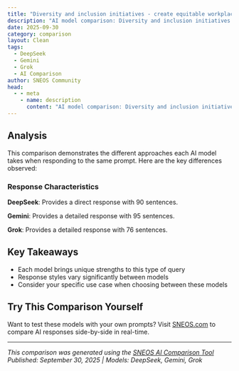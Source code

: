 ```yaml
---
title: "Diversity and inclusion initiatives - create equitable workplace"
description: "AI model comparison: Diversity and inclusion initiatives - create equitable workplace..."
date: 2025-09-30
category: comparison
layout: Clean
tags:
  - DeepSeek
  - Gemini
  - Grok
  - AI Comparison
author: SNEOS Community
head:
  - - meta
    - name: description
      content: "AI model comparison: Diversity and inclusion initiatives - create equitable workplace..."
---
```


<ChatComparison
  title="Diversity and inclusion initiatives - create equitable workplace"
  prompt="Diversity and inclusion initiatives - create equitable workplace"
  :responses='{"DeepSeek": "Of course. Here is a comprehensive guide to creating equitable workplaces through diversity, equity, and inclusion (DEI) initiatives.\n\nThis guide moves beyond basic diversity to focus on the systemic changes required for true equity.\n\n### Understanding the Core Concepts\n\nFirst, it\u0027s crucial to distinguish between these often-interchanged terms:\n\n* **Diversity:** The *presence* of differences within a given setting. This includes race, ethnicity, gender, gender identity, sexual orientation, age, socioeconomic background, physical ability, neurodiversity, religion, and more.\n* **Inclusion:** The practice of ensuring people feel a sense of *belonging* and support. It\u2019s about creating an environment where diverse individuals can thrive, are respected, and are empowered to contribute fully.\n* **Equity:** The *process* of ensuring that processes and programs are impartial, fair, and provide equal possible outcomes for every individual. Equity recognizes that we don\u0027t all start from the same place and must address barriers and imbalances.\n\n**The Analogy:**\n* **Diversity** is being invited to the party.\n* **Inclusion** is being asked to dance.\n* **Equity** is ensuring everyone has the same opportunity to get to the party, regardless of their starting point, and that the dance floor is accessible to all.\n\n---\n\n### A Strategic Framework for Action\n\nCreating an equitable workplace is not a one-time program but an ongoing cultural transformation. Follow this four-phase framework:\n\n#### Phase 1: Diagnose and Assess (Listen and Learn)\n\nYou cannot fix what you don\u0027t understand. Start with a deep, honest assessment.\n\n1. **Conduct a Pay Equity Analysis:** Systematically review compensation across roles, departments, and demographics to identify and address unjustified gaps.\n2. **Run Employee Engagement \u0026 DEI Surveys:** Use anonymous surveys to measure psychological safety, sense of belonging, and perceptions of fairness. Ask specific questions about career development, mentorship, and microaggressions.\n3. **Analyze People Data (HR Metrics):**\n * **Recruitment:** Applicant pool diversity vs. hire diversity.\n * **Promotion:** Promotion rates by demographic.\n * **Attrition:** Voluntary and involuntary turnover rates by demographic (this can reveal \u0022inclusion debt\u0022).\n4. **Hold Listening Sessions \u0026 Focus Groups:** Facilitate safe, confidential conversations led by a neutral third party to gather qualitative data on the employee experience.\n\n#### Phase 2: Build the Foundation (Strategy and Accountability)\n\nWith data in hand, build a structured plan with clear ownership.\n\n1. **Secure Executive Sponsorship:** DEI must be championed from the top. Leaders must be vocal, committed, and accountable.\n2. **Establish a DEI Council/Task Force:** Create a cross-functional, multi-level group of employees to guide strategy and represent diverse voices.\n3. **Develop a Clear DEI Strategy \u0026 Roadmap:** Turn your assessment findings into a strategic plan with specific, measurable, achievable, relevant, and time-bound (SMART) goals. For example: \u0022Increase representation of women in leadership roles to 40% within three years.\u0022\n4. **Assign Budget and Resources:** A plan without funding is just a wish. Allocate a dedicated budget for DEI initiatives, training, and personnel.\n\n#### Phase 3: Implement Systemic Initiatives (Act and Embed)\n\nThis is the core action phase, focused on embedding equity into all people processes.\n\n**A. Talent Acquisition: Hiring Equitably**\n* **Write Inclusive Job Descriptions:** Use gender-neutral language and focus on essential skills, not arbitrary requirements (e.g., \u00227\u002B years of experience\u0022 when 5 would suffice).\n* **Implement Structured Interviews:** Ask every candidate the same set of skills-based questions using a consistent rubric to reduce unconscious bias.\n* **Diverse Hiring Panels:** Ensure interview panels are themselves diverse to mitigate individual biases.\n* **Partner with Diverse Organizations:** Build pipelines with HBCUs, HSIs, women-in-tech groups, and organizations for professionals with disabilities.\n\n**B. Development and Advancement: Growing Equitably**\n* **Standardize Performance Reviews:** Use clear, objective criteria tied to business goals. Train managers on giving unbiased feedback.\n* **Create Sponsorship Programs:** Move beyond mentorship. Sponsors are senior leaders who actively advocate for high-potential employees from underrepresented groups for promotions and visible projects.\n* **Provide Equitable Access to Training:** Ensure all employees, not just a select few, have access to leadership development, high-visibility \u0022stretch\u0022 assignments, and skill-building courses.\n* **Audit Promotion Criteria:** Ensure the path to promotion is transparent and based on measurable, fair standards.\n\n**C. Culture and Inclusion: Fostering Belonging**\n* **Establish Employee Resource Groups (ERGs):** Support company-sponsored, employee-led groups (e.g., for Black employees, LGBTQ\u002B employees, working parents, veterans) that provide community and advise the company.\n* **Incorporate Inclusive Design:** Ensure your workplace, digital tools, and communications are accessible to people with disabilities (e.g., screen reader compatibility, wheelchair accessibility, captioning for videos).\n* **Review Policies with an Equity Lens:** Scrutinize policies around parental leave, flexible work, religious observance, and accommodations. Do they support all employees equally?\n* **Train on Unconscious Bias and Microaggressions:** Provide mandatory, ongoing training that is practical and focuses on building skills for interrupting bias, not just raising awareness.\n\n#### Phase 4: Measure, Iterate, and Communicate (Sustain and Improve)\n\nDEI work is never \u0022done.\u0022 It requires continuous effort.\n\n1. **Track Progress Against Goals:** Regularly report on the KPIs from your DEI roadmap (e.g., representation metrics, promotion parity, engagement scores).\n2. **Communicate Transparently:** Share both successes and challenges with the entire organization. This builds trust and demonstrates commitment.\n3. **Re-survey and Re-assess:** Conduct annual surveys and listening sessions to track progress and identify new areas for improvement.\n4. **Celebrate Wins and Recognize Champions:** Acknowledge and reward teams and individuals who actively contribute to a more inclusive and equitable culture.\n\n---\n\n### Common Pitfalls to Avoid\n\n* **Treating DEI as an HR Program:** It is a business-wide strategic imperative.\n* **Focusing Only on Diversity Numbers (\u0022Diversity for Show\u0022):** Hiring for diversity without fostering inclusion leads to high turnover.\n* **One-and-Done Training:** A single unconscious bias workshop does not create lasting change. Training must be ongoing and reinforced.\n* **Placing the Burden on Underrepresented Employees:** Do not expect ERG leaders or employees from marginalized groups to solve the company\u0027s DEI problems without compensation, support, and authority.\n* **Lack of Accountability:** If leaders are not held responsible for progress, the initiative will fail.\n\n### The Business Case for Equity\n\nA truly equitable workplace isn\u0027t just the right thing to do; it\u0027s a business imperative. It leads to:\n* **Increased Innovation:** Diverse teams bring a wider range of perspectives and solve complex problems more effectively.\n* **Better Decision-Making:** Inclusive teams make better business decisions up to 87% of the time.\n* **Higher Employee Engagement \u0026 Retention:** When people feel they belong and have a fair chance to succeed, they are more loyal and productive.\n* **Enhanced Employer Brand:** A strong reputation for equity attracts top talent from all backgrounds.\n* **Improved Financial Performance:** Companies in the top quartile for ethnic and gender diversity are more likely to have financial returns above their national industry medians.\n\nBy following this structured, systemic approach, you can move beyond performative gestures and build a genuinely equitable workplace where every employee has the opportunity to do their best work.", "Gemini": "Okay, let\u0027s break down how diversity and inclusion (D\u0026I) initiatives can create a more equitable workplace. We\u0027ll cover the key areas, strategies, and examples.\n\n**Understanding the Core Concepts**\n\n* **Diversity:** The presence of differences within a group or organization. These differences can include (but are not limited to) race, ethnicity, gender, sexual orientation, age, socioeconomic background, physical abilities, religious beliefs, political perspectives, education, and life experiences. Diversity is about *representation*.\n* **Inclusion:** Creating a work environment where all individuals feel valued, respected, supported, and empowered to participate fully and contribute their unique perspectives and talents. Inclusion is about *belonging*.\n* **Equity:** Recognizing that individuals start from different places and have different needs. It involves providing access to opportunities, resources, and support based on those needs to ensure a fair and just outcome. Equity is about *fairness* and *removing systemic barriers*. It\u0027s important to distinguish equity from equality, which aims to treat everyone the same, regardless of their circumstances.\n\n**Why D\u0026I Initiatives are Crucial for Equity**\n\n* **Leveling the Playing Field:** Many workplaces have historically favored certain groups, creating systemic barriers for others. D\u0026I initiatives actively work to dismantle these barriers.\n* **Unlocking Potential:** When individuals feel included and valued, they are more likely to be engaged, productive, and innovative.\n* **Fairness and Justice:** A diverse and inclusive workplace is simply a more fair and just place to work.\n* **Improved Business Outcomes:** Studies consistently show that diverse companies perform better financially, are more innovative, and have better employee retention.\n* **Enhanced Reputation:** A commitment to D\u0026I can enhance a company\u0027s reputation and attract top talent.\n\n**Key Areas for D\u0026I Initiatives (and How They Promote Equity)**\n\nHere\u0027s a breakdown of key areas and specific actions to promote equity:\n\n1. **Recruitment and Hiring:**\n\n * **Challenge:** Traditional recruitment methods often perpetuate existing biases.\n * **Initiatives:**\n * **Blind Resume Screening:** Removing names, gender, and other identifying information from resumes to reduce unconscious bias.\n * **Diverse Interview Panels:** Ensuring interview panels are diverse to provide multiple perspectives.\n * **Targeted Recruitment:** Actively seeking out candidates from underrepresented groups through partnerships with diverse professional organizations, HBCUs, and community groups.\n * **Skills-Based Assessments:** Focusing on skills and abilities rather than relying solely on credentials or experience, which can be affected by systemic inequities.\n * **Job Description Audits:** Reviewing job descriptions for biased language that might deter certain groups from applying. (Use inclusive language)\n * **Equity Impact:** Provides equal opportunities for qualified candidates from all backgrounds, regardless of factors like race, gender, or socioeconomic status.\n\n2. **Training and Development:**\n\n * **Challenge:** Unequal access to training and development opportunities can limit career advancement for certain groups.\n * **Initiatives:**\n * **Mentorship Programs:** Pairing employees from underrepresented groups with senior leaders to provide guidance and support.\n * **Sponsorship Programs:** Advocating for high-potential employees from underrepresented groups to ensure they are considered for promotions and leadership roles.\n * **Leadership Development Programs:** Providing targeted training and development opportunities to equip employees from underrepresented groups with the skills and knowledge needed to advance.\n * **Skills Training:** Providing training to allow people to perform tasks that might otherwise exclude them. (Ie, Software training)\n * **Equity Impact:** Provides equal access to opportunities for growth and advancement, helping to close the achievement gap.\n\n3. **Compensation and Benefits:**\n\n * **Challenge:** Pay gaps and unequal access to benefits can perpetuate economic inequality.\n * **Initiatives:**\n * **Pay Equity Audits:** Regularly analyzing compensation data to identify and address any gender or racial pay gaps.\n * **Transparent Salary Ranges:** Making salary ranges transparent to ensure fair and equitable pay.\n * **Flexible Benefits:** Offering flexible benefits packages that meet the diverse needs of employees, such as paid parental leave, childcare assistance, and eldercare support.\n * **Negotiation Training:** Providing salary negotiation training to employees, particularly women and people of color, who may be less likely to negotiate for higher pay.\n * **Equity Impact:** Ensures that employees are compensated fairly for their work, regardless of their gender, race, or other protected characteristics.\n\n4. **Performance Management:**\n\n * **Challenge:** Performance evaluations can be influenced by unconscious bias.\n * **Initiatives:**\n * **Bias Training for Managers:** Educating managers on unconscious bias and how it can affect performance evaluations.\n * **Standardized Performance Metrics:** Using clear and objective performance metrics to evaluate employee performance.\n * **360-Degree Feedback:** Gathering feedback from multiple sources, including peers, subordinates, and supervisors, to provide a more comprehensive assessment of performance.\n * **Regular Performance Feedback:** Providing regular feedback to employees, both positive and constructive, to help them improve their performance.\n * **Equity Impact:** Ensures that performance evaluations are fair and objective, reducing the impact of unconscious bias.\n\n5. **Workplace Culture:**\n\n * **Challenge:** An exclusionary workplace culture can create a hostile environment for employees from underrepresented groups.\n * **Initiatives:**\n * **Employee Resource Groups (ERGs):** Supporting the formation of ERGs for employees from underrepresented groups to provide a sense of community and support.\n * **Inclusive Leadership Training:** Training leaders on how to create an inclusive workplace culture.\n * **Diversity and Inclusion Training for All Employees:** Educating all employees on diversity and inclusion best practices.\n * **Zero Tolerance for Discrimination and Harassment:** Enforcing a zero-tolerance policy for discrimination and harassment.\n * **Open Communication Channels:** Creating open communication channels where employees can report concerns without fear of retaliation.\n * **Cultural Celebrations:** Acknowledge and celebrate different cultures and traditions.\n * **Equity Impact:** Creates a welcoming and inclusive environment where all employees feel valued, respected, and empowered to bring their whole selves to work.\n\n6. **Accessibility:**\n\n * **Challenge:** Physical and digital spaces may not be accessible to all employees.\n * **Initiatives:**\n * **Website and Document Accessibility:** Ensure websites and documents are compliant with accessibility standards (WCAG).\n * **Physical Accessibility:** Provide accessible entrances, restrooms, and workspaces.\n * **Assistive Technology:** Provide assistive technology such as screen readers, voice recognition software, and adjustable desks.\n * **Inclusive Event Planning:** Consider accessibility needs when planning events, such as providing sign language interpreters or wheelchair access.\n * **Communication Accessibility:** Provide alternative formats for communication, such as large print or braille.\n * **Equity Impact:** Ensures that employees with disabilities have equal access to the workplace and its resources.\n\n7. **Supplier Diversity:**\n\n * **Challenge:** Businesses can contribute to economic inequities through their procurement practices.\n * **Initiatives:**\n * **Supplier Diversity Program:** Actively seeking out and partnering with diverse suppliers, including those owned by women, minorities, veterans, and people with disabilities.\n * **Mentorship for Diverse Suppliers:** Providing mentorship and support to help diverse suppliers grow their businesses.\n * **Tracking and Reporting:** Tracking and reporting on supplier diversity spending to measure progress.\n * **Equity Impact:** Promotes economic opportunity for diverse businesses and helps to create a more equitable economy.\n\n**Important Considerations for Implementation**\n\n* **Leadership Commitment:** D\u0026I initiatives must be driven by leadership and embedded in the company\u0027s values.\n* **Data-Driven Approach:** Collect and analyze data to identify areas for improvement and track progress.\n* **Employee Involvement:** Engage employees in the design and implementation of D\u0026I initiatives.\n* **Continuous Improvement:** D\u0026I is an ongoing process, not a one-time event. Regularly evaluate and update initiatives to ensure they are effective.\n* **Accountability:** Hold leaders and managers accountable for promoting D\u0026I within their teams.\n* **Intersectionality:** Recognize that individuals have multiple identities that intersect and can create unique experiences of privilege and oppression. Consider how D\u0026I initiatives can address the needs of individuals with intersecting identities.\n\n**Examples of Equitable Workplace Practices**\n\n* **Offering paid time off for religious holidays observed by different faiths.**\n* **Providing childcare subsidies to working parents.**\n* **Creating flexible work arrangements to accommodate employees with disabilities or caregiving responsibilities.**\n* **Providing language training to employees whose first language is not English.**\n* **Offering employee resource groups for employees from different backgrounds.**\n* **Promoting inclusive language guidelines to ensure that communications are respectful of all employees.**\n* **Ensuring that meeting spaces are accessible to employees with disabilities.**\n\n**Potential Challenges**\n\n* **Resistance to Change:** Some employees may resist D\u0026I initiatives, particularly if they feel that they are being asked to give up something.\n* **Lack of Buy-In:** If leaders and managers are not fully committed to D\u0026I, initiatives may not be successful.\n* **Tokenism:** Hiring or promoting a small number of individuals from underrepresented groups without making systemic changes can lead to tokenism and resentment.\n* **\u0022Check-the-Box\u0022 Approach:** Implementing D\u0026I initiatives without a genuine commitment to equity can lead to a \u0022check-the-box\u0022 approach that is ineffective.\n\n**Measuring Success**\n\n* **Employee Surveys:** Measure employee perceptions of inclusion and belonging.\n* **Diversity Metrics:** Track the representation of different groups within the organization.\n* **Retention Rates:** Monitor the retention rates of employees from underrepresented groups.\n* **Promotion Rates:** Track the promotion rates of employees from underrepresented groups.\n* **Compensation Data:** Analyze compensation data to identify and address pay gaps.\n* **Complaint Resolution:** Track the number of complaints related to discrimination and harassment.\n\nBy taking a holistic and data-driven approach to D\u0026I, organizations can create a more equitable workplace where all employees feel valued, respected, and empowered to thrive.\n", "Grok": "Creating an equitable workplace through diversity and inclusion (D\u0026I) initiatives is essential for fostering a culture of fairness, respect, and opportunity for all employees. An equitable workplace ensures that everyone, regardless of background, identity, or circumstances, has access to the same opportunities, resources, and support. Below are actionable steps, strategies, and best practices for implementing effective D\u0026I initiatives to build an equitable workplace.\n\n### 1. **Leadership Commitment and Accountability**\n - **Secure Buy-In from Leadership:** For D\u0026I initiatives to succeed, top executives and managers must visibly support and prioritize them. Leadership should communicate the importance of equity and inclusion as core organizational values.\n - **Set Measurable Goals:** Establish clear, quantifiable D\u0026I objectives (e.g., increasing representation of underrepresented groups by a specific percentage over a set period). Track progress through metrics like hiring rates, promotion rates, and employee satisfaction surveys.\n - **Hold Leaders Accountable:** Tie D\u0026I goals to performance evaluations and compensation for leaders to ensure accountability.\n\n### 2. **Conduct a Workplace Equity Assessment**\n - **Analyze Current State:** Perform an audit to identify gaps in representation, pay equity, promotions, and retention across demographics (e.g., gender, race, ethnicity, age, disability, sexual orientation).\n - **Gather Employee Feedback:** Use surveys, focus groups, and anonymous feedback tools to understand employees\u2019 experiences and perceptions of equity and inclusion.\n - **Review Policies and Practices:** Examine recruitment, hiring, training, and promotion processes to uncover systemic biases or barriers.\n\n### 3. **Implement Inclusive Recruitment and Hiring Practices**\n - **Diversify Talent Pipelines:** Partner with organizations, schools, and communities that serve underrepresented groups to expand the candidate pool.\n - **Remove Bias in Job Descriptions:** Use gender-neutral language and focus on skills and qualifications rather than specific demographics or unnecessary requirements.\n - **Standardize Interviews:** Use structured interviews with consistent questions for all candidates to minimize unconscious bias.\n - **Blind Hiring Techniques:** Remove identifying information (e.g., names, gender, or ethnicity) from resumes during initial screening to focus on qualifications.\n\n### 4. **Provide Diversity, Equity, and Inclusion Training**\n - **Unconscious Bias Training:** Educate employees and leaders on recognizing and mitigating unconscious biases in decision-making.\n - **Cultural Competency Training:** Help employees understand and appreciate cultural differences to foster collaboration and respect.\n - **Anti-Discrimination Training:** Ensure all staff are aware of laws, policies, and behaviors related to workplace harassment and discrimination.\n - **Ongoing Education:** Make D\u0026I training a regular part of professional development, not a one-time event.\n\n### 5. **Promote Pay Equity and Transparency**\n - **Conduct Pay Audits:** Regularly review compensation to identify and address disparities based on gender, race, or other factors.\n - **Standardize Pay Structures:** Implement clear salary bands and criteria for raises and bonuses to ensure fairness.\n - **Communicate Transparently:** Share information about pay scales and the factors influencing compensation to build trust.\n\n### 6. **Create Opportunities for Growth and Advancement**\n - **Mentorship and Sponsorship Programs:** Pair employees from underrepresented groups with mentors or sponsors who can advocate for their career growth.\n - **Equitable Promotions:** Establish transparent criteria for promotions and ensure diverse representation in decision-making committees.\n - **Leadership Development:** Provide training and opportunities specifically tailored for underrepresented employees to prepare them for leadership roles.\n\n### 7. **Foster an Inclusive Workplace Culture**\n - **Encourage Employee Resource Groups (ERGs):** Support affinity groups for marginalized or underrepresented employees (e.g., Women\u2019s Network, LGBTQ\u002B Alliance) to provide community and advocacy.\n - **Celebrate Diversity:** Recognize and celebrate cultural holidays, heritage months, and other events to honor employees\u2019 identities.\n - **Promote Psychological Safety:** Create an environment where employees feel safe to voice concerns, share ideas, and be their authentic selves without fear of retaliation.\n - **Flexible Work Policies:** Offer accommodations like remote work, flexible hours, or parental leave to support diverse needs (e.g., caregivers, people with disabilities).\n\n### 8. **Address Microaggressions and Discrimination**\n - **Clear Reporting Mechanisms:** Establish accessible, confidential channels for employees to report incidents of bias, harassment, or discrimination.\n - **Swift and Fair Resolution:** Ensure complaints are investigated promptly and resolved with appropriate action, regardless of the perpetrator\u2019s position.\n - **Zero-Tolerance Policy:** Communicate that discriminatory behavior or microaggressions will not be tolerated and outline consequences.\n\n### 9. **Leverage Data and Continuous Improvement**\n - **Track D\u0026I Metrics:** Monitor data on hiring, retention, promotions, and employee satisfaction to measure the impact of initiatives.\n - **Solicit Regular Feedback:** Use surveys or town halls to understand evolving employee needs and adjust policies accordingly.\n - **Benchmark Against Industry Standards:** Compare your organization\u2019s D\u0026I progress to peers and adopt best practices.\n\n### 10. **Communicate and Celebrate Progress**\n - **Transparency in Reporting:** Share updates on D\u0026I goals and achievements with employees to maintain trust and momentum.\n - **Recognize Contributions:** Highlight individuals or teams who contribute to equity and inclusion efforts through awards or public acknowledgment.\n - **Storytelling:** Share success stories of diverse employees or initiatives to inspire others and reinforce the value of D\u0026I.\n\n### Benefits of an Equitable Workplace\n- **Improved Employee Engagement:** Employees who feel valued and included are more motivated and productive.\n- **Innovation and Creativity:** Diverse teams bring varied perspectives, leading to better problem-solving and innovation.\n- **Talent Attraction and Retention:** An equitable workplace appeals to top talent and reduces turnover.\n- **Reputation and Brand Value:** Organizations known for D\u0026I are viewed more favorably by customers, partners, and investors.\n- **Compliance and Risk Mitigation:** Addressing equity reduces the risk of legal issues related to discrimination or unfair practices.\n\n### Challenges to Overcome\n- **Resistance to Change:** Some employees or leaders may resist D\u0026I initiatives due to discomfort or lack of understanding. Combat this with education and dialogue.\n- **Tokenism:** Avoid superficial efforts (e.g., hiring for optics rather than equity). Focus on systemic change and meaningful inclusion.\n- **Limited Resources:** Small organizations may struggle with budget or staff for D\u0026I programs. Start with low-cost initiatives like training or policy reviews.\n- **Sustaining Momentum:** D\u0026I is a long-term commitment. Avoid treating it as a checkbox and integrate it into everyday operations.\n\nBy embedding diversity, equity, and inclusion into the fabric of the organization, businesses can create a workplace where every employee has an equal opportunity to thrive. This not only benefits individuals but also drives organizational success in a competitive and diverse global market. Start small if needed, but stay consistent and intentional in your efforts to build a truly equitable workplace."}' 
  published-date="22:46"
/>

## Analysis

This comparison demonstrates the different approaches each AI model takes when responding to the same prompt. Here are the key differences observed:

### Response Characteristics

**DeepSeek**: Provides a direct response with 90 sentences. 

**Gemini**: Provides a detailed response with 95 sentences. 

**Grok**: Provides a detailed response with 76 sentences. 

## Key Takeaways

- Each model brings unique strengths to this type of query
- Response styles vary significantly between models
- Consider your specific use case when choosing between these models

## Try This Comparison Yourself

Want to test these models with your own prompts? Visit [SNEOS.com](https://sneos.com) to compare AI responses side-by-side in real-time.

---

*This comparison was generated using the [SNEOS AI Comparison Tool](https://sneos.com)*
*Published: September 30, 2025 | Models: DeepSeek, Gemini, Grok*
